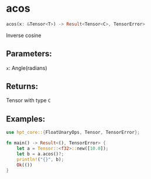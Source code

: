 # acos
```rust
acos(x: &Tensor<T>) -> Result<Tensor<C>, TensorError>
```
Inverse cosine
## Parameters:
`x`: Angle(radians)
## Returns:
Tensor with type `C`
## Examples:
```rust
use hpt_core::{FloatUnaryOps, Tensor, TensorError};

fn main() -> Result<(), TensorError> {
    let a = Tensor::<f32>::new([10.0]);
    let b = a.acos()?;
    println!("{}", b);
    Ok(())
}
```